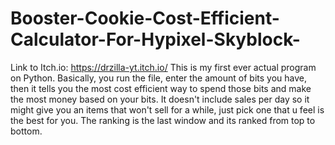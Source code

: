# Booster-Cookie-Cost-Efficient-Calculator-For-Hypixel-Skyblock-
Link to Itch.io: https://drzilla-yt.itch.io/ This is my first ever actual program on Python.  Basically, you run the file, enter the amount of bits you have, then it tells you the most cost efficient way to spend those bits and make the most money based on your bits. It doesn't include sales per day so it might give you an items that won't sell for a while, just pick one that u feel is the best for you. The ranking is the last window and its ranked from top to bottom.
